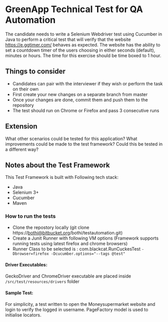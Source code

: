 # GreenApp Technical Test for QA Automation

The candidate needs to write a Selenium Webdriver test using Cucumber in Java to perform a critical test that will verify that the website https://e.ggtimer.com/ behaves as expected. The website has the ability to set a countdown timer of the users choosing in either seconds (default), minutes or hours. The time for this exercise should be time boxed to 1 hour.

## Things to consider

* Candidates can pair with the interviewer if they wish or perform the task on their own
* First create your new changes on a separate branch from master
* Once your changes are done, commit them and push them to the repository
* The test should run on Chrome or Firefox and pass 3 consecutive runs


## Extension

What other scenarios could be tested for this application?
What improvements could be made to the test framework?
Could this be tested in a different way?


## Notes about the Test Framework

This Test Framework is built with Following tech stack:
* Java
* Selenium 3+
* Cucumber
* Maven

### How to run the tests

* Clone the repostory locally (git clone https://bothi@bitbucket.org/bothi/testautomation.git)
* Create a Junit Runner with following VM options (Framework supports running tests using latest firefox and chrome browsers)
* Runner Class to be selected is : com.blackcat.RunCuckesTest
    `-Dbrowser=firefox -Dcucumber.options="--tags @test"`

#### Driver Executables:
GeckoDriver and ChromeDriver executable are placed inside `/src/test/resources/drivers` folder

#### Sample Test:
For simplicity, a test written to open the Moneysupermarket website and login to verify the logged in username.
PageFactory model is used to initialise locators.
